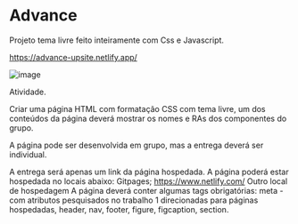 # Advance

Projeto tema livre feito inteiramente com Css e Javascript.


https://advance-upsite.netlify.app/

![image](https://user-images.githubusercontent.com/91574553/202797418-06b94380-aa5f-413f-b1e2-bc0a32fda5b9.png)


Atividade.

Criar uma página HTML com formatação CSS com tema livre, um dos conteúdos da página deverá mostrar os nomes e RAs dos componentes do grupo.

A página pode ser desenvolvida em grupo, mas a entrega deverá ser individual.

A entrega será apenas um link da página hospedada. A página poderá estar hospedada no locais abaixo:
Gitpages;
https://www.netlify.com/
Outro local de hospedagem
A página deverá conter algumas tags obrigatórias:
meta - com atributos pesquisados no trabalho 1 direcionadas para páginas hospedadas,
header,
nav,
footer,
figure,
figcaption,
section.


